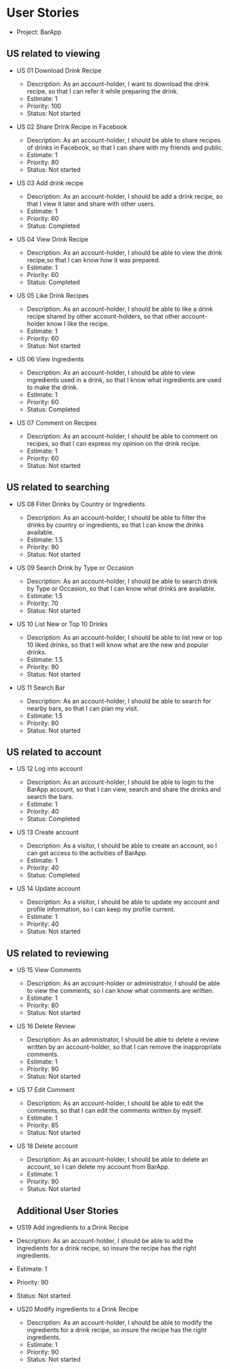 # User Stories

- Project: BarApp

## US related to viewing

- US 01 Download Drink Recipe
  - Description: As an account-holder, I want to download the drink recipe, so that I can refer it while preparing the drink.
  - Estimate: 1
  - Priority: 100
  - Status: Not started

- US 02 Share Drink Recipe in Facebook
  - Description: As an account-holder, I should be able to share recipes of drinks in Facebook, so that I can share with my friends and public.
  - Estimate: 1
  - Priority: 80
  - Status: Not started
 
- US 03 Add drink recipe
  - Description: As an account-holder, I should be add a drink recipe, so that I view it later and share with other users.
  - Estimate: 1
  - Priority: 60
  - Status: Completed
 
- US 04 View Drink Recipe
  - Description: As an account-holder, I should be able to view the drink recipe,so that I can know how it was prepared.
  - Estimate: 1
  - Priority: 60
  - Status: Completed
 
- US 05 Like Drink Recipes
  - Description: As an account-holder, I should be able to like a drink recipe shared by other account-holders, so that other account-holder know I like the recipe.
  - Estimate: 1
  - Priority: 60
  - Status: Not started
 
- US 06 View Ingredients
  - Description: As an account-holder, I should be able to view ingredients used in a drink, so that I know what ingredients are used to make the drink.
  - Estimate: 1
  - Priority: 60
  - Status: Completed
 
- US 07 Comment on Recipes
  - Description: As an account-holder, I should be able to comment on recipes, so that I can express my opinion on the drink recipe.
  - Estimate: 1
  - Priority: 60
  - Status: Not started
 
## US related to searching
 
- US 08 Filter Drinks by Country or Ingredients
  - Description: As an account-holder, I should be able to filter the drinks by country or ingredients, so that I can know the drinks available.
  - Estimate: 1.5
  - Priority: 90
  - Status: Not started
 
- US 09 Search Drink by Type or Occasion
  - Description: As an account-holder, I should be able to search drink by Type or Occasion, so that I can know what drinks are available.
  - Estimate: 1.5
  - Priority: 70
  - Status: Not started
 
- US 10 List New or Top 10 Drinks
  - Description: As an account-holder, I should be able to list new or top 10 liked drinks, so that I will know what are the new and popular drinks.
  - Estimate: 1.5
  - Priority: 90
  - Status: Not started
 
- US 11 Search Bar
  - Description: As an account-holder, I should be able to search for nearby bars, so that I can plan my visit.
  - Estimate: 1.5
  - Priority: 80
  - Status: Not started
 
## US related to account
 
- US 12 Log into account
  - Description: As an account-holder, I should be able to login to the BarApp account, so that I can view, search and share the drinks and search the bars.
  - Estimate: 1
  - Priority: 40
  - Status: Completed
 
- US 13 Create account
  - Description: As a visitor, I should be able to create an account, so I can get access to the activities of BarApp.
  - Estimate: 1
  - Priority: 40
  - Status: Completed

- US 14 Update account
  - Description: As a visitor, I should be able to update my account and profile information, so I can keep my profile current.
  - Estimate: 1
  - Priority: 40
  - Status: Not started


## US related to reviewing
 
- US 15 View Comments
  - Description: As an account-holder or administrator, I should be able to view the comments, so I can know what comments are written.
  - Estimate: 1
  - Priority: 80
  - Status: Not started
 
- US 16 Delete Review
  - Description: As an administrator, I should be able to delete a review written by an account-holder, so that I can remove the inappropriate comments.
  - Estimate: 1
  - Priority: 90
  - Status: Not started
  
- US 17 Edit Comment
  - Description: As an account-holder, I should be able to edit the comments, so that I can edit the comments written by myself.
  - Estimate: 1
  - Priority: 85
  - Status: Not started

- US 18 Delete account
  - Description: As an account-holder, I should be able to delete an account, so I can delete my account from BarApp.
  - Estimate: 1
  - Priority: 90
  - Status: Not started  
  
  ## Additional User Stories
  
 - US19 Add ingredients to a Drink Recipe
  - Description: As an account-holder, I should be able to add the ingredients for a drink recipe, so insure the recipe has the right ingredients.
  - Estimate: 1
  - Priority: 90
  - Status: Not started  

- US20 Modify ingredients to a Drink Recipe
  - Description: As an account-holder, I should be able to modify the ingredients for a drink recipe, so insure the recipe has the right ingredients.
  - Estimate: 1
  - Priority: 90
  - Status: Not started  
